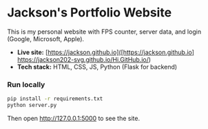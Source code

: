 # Jackson's Portfolio Website

This is my personal website with FPS counter, server data, and login (Google, Microsoft, Apple).

- **Live site:** [https://jackson.github.io]([https://jackson.github.io] https://jackson202-svg.github.io/Hi.GitHub.io/)
- **Tech stack:** HTML, CSS, JS, Python (Flask for backend)

### Run locally
```bash
pip install -r requirements.txt
python server.py
```
Then open http://127.0.0.1:5000 to see the site.
